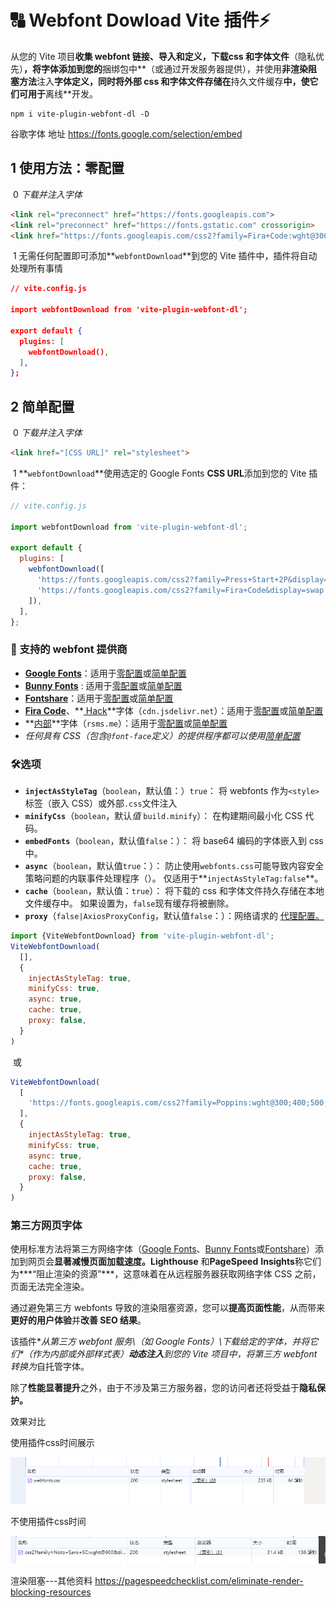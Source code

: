 # 🔠 **Webfont Dowload** Vite 插件⚡

从您的 Vite 项目**收集 webfont 链接、导入和定义，**下载**css 和字体文件**（隐私优先）**，将字体添加到您的**捆绑包中**（或通过开发服务器提供），并使用**非渲染阻塞方法**注入**字体定义，同时将外部 css 和字体文件存储在**持久文件缓存**中，使它们可用于**离线**开发。

```
npm i vite-plugin-webfont-dl -D
```

谷歌字体 地址 https://fonts.google.com/selection/embed

## 1 使用方法：**零配置** 

​	0 *下载并注入字体* 

```html
<link rel="preconnect" href="https://fonts.googleapis.com">
<link rel="preconnect" href="https://fonts.gstatic.com" crossorigin>
<link href="https://fonts.googleapis.com/css2?family=Fira+Code:wght@300;400&family=Roboto:wght@100&display=swap" rel="stylesheet">
```

​	1 无需任何配置即可添加**`webfontDownload`**到您的 Vite 插件中，插件将自动处理所有事情

```json
// vite.config.js

import webfontDownload from 'vite-plugin-webfont-dl';

export default {
  plugins: [
    webfontDownload(),
  ],
};
```

## 2 简单配置

​		0 *下载并注入字体* 

```html
<link href="[CSS URL]" rel="stylesheet">
```

​	   1 **`webfontDownload`**使用选定的 Google Fonts **CSS URL**添加到您的 Vite 插件：

```js
// vite.config.js

import webfontDownload from 'vite-plugin-webfont-dl';

export default {
  plugins: [
    webfontDownload([
      'https://fonts.googleapis.com/css2?family=Press+Start+2P&display=swap',
      'https://fonts.googleapis.com/css2?family=Fira+Code&display=swap'
    ]),
  ],
};
```

### 🧩 支持的 webfont 提供商

- **[Google Fonts](https://fonts.google.com/)**：适用于[零配置](https://github.com/feat-agency/vite-plugin-webfont-dl?tab=readme-ov-file#zero-config)或[简单配置](https://github.com/feat-agency/vite-plugin-webfont-dl?tab=readme-ov-file#simple-config)
- **[Bunny Fonts](https://bunny.net/fonts/)** : 适用于[零配置](https://github.com/feat-agency/vite-plugin-webfont-dl?tab=readme-ov-file#zero-config)或[简单配置](https://github.com/feat-agency/vite-plugin-webfont-dl?tab=readme-ov-file#simple-config)
- **[Fontshare](https://www.fontshare.com/)**：适用于[零配置](https://github.com/feat-agency/vite-plugin-webfont-dl?tab=readme-ov-file#zero-config)或[简单配置](https://github.com/feat-agency/vite-plugin-webfont-dl?tab=readme-ov-file#simple-config)
- **[Fira Code](https://github.com/tonsky/FiraCode)**、**[ Hack](https://github.com/source-foundry/Hack)**字体（`cdn.jsdelivr.net`）：适用于[零配置](https://github.com/feat-agency/vite-plugin-webfont-dl?tab=readme-ov-file#zero-config)或[简单配置](https://github.com/feat-agency/vite-plugin-webfont-dl?tab=readme-ov-file#simple-config)
- **[内部](https://rsms.me/inter/)**字体（`rsms.me`）：适用于[零配置](https://github.com/feat-agency/vite-plugin-webfont-dl?tab=readme-ov-file#zero-config)或[简单配置](https://github.com/feat-agency/vite-plugin-webfont-dl?tab=readme-ov-file#simple-config)
- *任何具有 CSS（包含`@font-face`定义）的提供程序都可以使用[简单配置](https://github.com/feat-agency/vite-plugin-webfont-dl?tab=readme-ov-file#simple-config)*

### 🛠️**选项**

- **`injectAsStyleTag`**（`boolean`，默认值：）`true`：
  将 webfonts 作为`<style>`标签（嵌入 CSS）或外部`.css`文件注入
- **`minifyCss`**（`boolean`，默认*值* `build.minify`）：
  在构建期间最小化 CSS 代码。
- **`embedFonts`**（`boolean`，默认值`false`：）：
  将 base64 编码的字体嵌入到 css 中。
- **`async`**（`boolean`，默认值`true`：）：
  防止使用`webfonts.css`可能导致内容安全策略问题的内联事件处理程序（）。
  仅适用于**`injectAsStyleTag:false`**。
- **`cache`**（`boolean`，默认值：`true`）：
  将下载的 css 和字体文件持久存储在本地文件缓存中。
  如果设置为，`false`现有缓存将被删除。
- **`proxy`**（`false|AxiosProxyConfig`，默认值`false`：）：网络请求的
  [代理配置。](https://axios-http.com/docs/req_config)

```js
import {ViteWebfontDownload} from 'vite-plugin-webfont-dl';
ViteWebfontDownload(
  [],
  {
    injectAsStyleTag: true,
    minifyCss: true,
    async: true,
    cache: true,
    proxy: false,
  }
)
```

​	或

```js
ViteWebfontDownload(
  [
    'https://fonts.googleapis.com/css2?family=Poppins:wght@300;400;500;600;700&display=swap',
  ],
  {
    injectAsStyleTag: true,
    minifyCss: true,
    async: true,
    cache: true,
    proxy: false,
  }
)
```

### 第三方网页字体

使用标准方法将第三方网络字体（[Google Fonts](https://fonts.google.com/)、[Bunny Fonts](https://bunny.net/fonts/)或[Fontshare](https://www.fontshare.com/)）添加到网页会**显著减慢页面加载速度。Lighthouse** 和**PageSpeed** **Insights**称它们为***“阻止渲染的资源”***，这意味着在从远程服务器获取网络字体 CSS 之前，页面无法完全渲染。

通过避免第三方 webfonts 导致的渲染阻塞资源，您可以**提高页面性能**，从而带来**更好的用户体验**并**改善 SEO 结果**。

 该插件**从第三方 webfont 服务\（如 Google Fonts）\下载给定的字体，并将它们*（作为内部或外部样式表）***动态注入**到您的 Vite 项目中，将第三方 webfont 转换为**自托管字体。

除了**性能显著提升**之外，由于不涉及第三方服务器，您的访问者还将受益于**隐私保护。**

效果对比 

使用插件css时间展示

![](.\assets\Snipaste_2024-07-02_16-08-10.png)

不使用插件css时间

![](.\assets\Snipaste_2024-07-02_16-10-09.png)

渲染阻塞---其他资料 https://pagespeedchecklist.com/eliminate-render-blocking-resources

